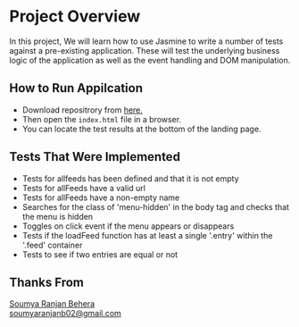 # Project Overview

In this project, We will learn how to use Jasmine to write a number of tests against a pre-existing application. These will test the underlying business logic of the application as well as the event handling and DOM manipulation.


##  How to Run Appilcation

* Download repositrory from <a href="https://github.com/Soumya44/fend-nd-feedreader.git">here.</a>
* Then open the ```index.html``` file in a browser.
* You can locate the test results at the bottom of the landing page.

##  Tests That Were Implemented

* Tests for allfeeds has been defined and that it is not empty 
* Tests for allFeeds have a valid url
* Tests for allFeeds have a non-empty name 
* Searches for the class of 'menu-hidden' in the body tag and checks that the menu is hidden
* Toggles on click event if the menu appears or disappears
* Tests if the loadFeed function has at least a single '.entry' within the '.feed' container
* Tests to see if two entries are equal or not


## Thanks From
<a href="">Soumya Ranjan Behera</a><br>
<a href="mailto:soumyaranjanb02@gmail.com">soumyaranjanb02@gmail.com</a>